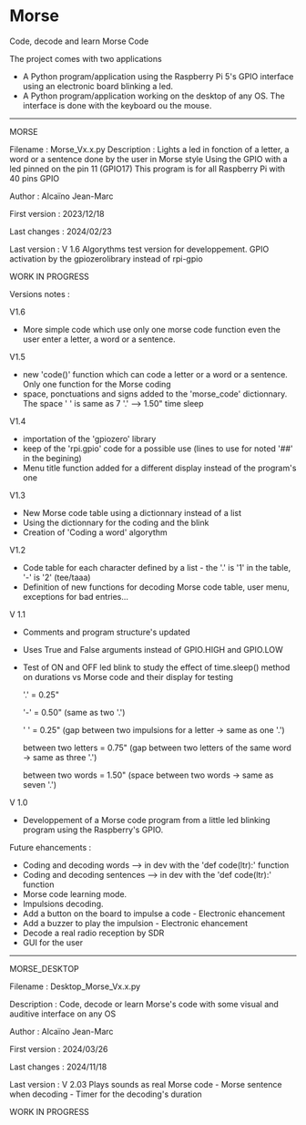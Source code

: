 # Morse
Code, decode and learn Morse Code 

The project comes with two applications 
- A Python program/application using the Raspberry Pi 5's GPIO interface using an electronic board blinking a led.
- A Python program/application working on the desktop of any OS. The interface is done with the keyboard ou the mouse.

----------------------------------------------------------------------------------------------------------------------------

MORSE

 Filename          : Morse_Vx.x.py
 Description       : Lights a led in fonction of a letter, a word or a sentence done by the user in Morse style
                     Using the GPIO with a led pinned on the pin 11 (GPIO17)
                     This program is for all Raspberry Pi with 40 pins GPIO 
                     
 Author           : Alcaïno Jean-Marc
 
 First version    : 2023/12/18
 
 Last changes     : 2024/02/23
 
 Last version     : V 1.6   Algorythms test version for developpement. GPIO activation by the gpiozerolibrary instead of rpi-gpio

 WORK IN PROGRESS


 Versions notes :
 
 V1.6 
 - More simple code which use only one morse code function even the user enter a letter, a word or a sentence.
 
 V1.5 
 - new 'code()' function which can code a letter or a word or a sentence. Only one function for the Morse coding
 - space, ponctuations and signs added to the 'morse_code' dictionnary. The space ' ' is same as 7 '.' --> 1.50" time sleep
 
 V1.4 
- importation of the 'gpiozero' library
- keep of the 'rpi.gpio' code for a possible use (lines to use for noted '##' in the begining)
- Menu title function added for a different display instead of the program's one
 
 V1.3 
- New Morse code table using a dictionnary instead of a list
- Using the dictionnary for the coding and the blink 
- Creation of 'Coding a word' algorythm 
 
 V1.2 
- Code table for each character defined by a list - the '.' is '1' in the table, '-' is '2' (tee/taaa)
- Definition of new functions for decoding Morse code table, user menu, exceptions for bad entries...

 V 1.1 
 - Comments and program structure's updated
 - Uses True and False arguments instead of GPIO.HIGH and GPIO.LOW
 - Test of ON and OFF led blink to study the effect of time.sleep() method on durations vs Morse code and their display for testing
   
   '.'  = 0.25"
    
   '-'  = 0.50" (same as two '.')
    
   ' '  = 0.25" (gap between two impulsions for a letter -> same as one '.')
    
   between two letters  = 0.75" (gap between two letters of the same word -> same as three '.')
   
   between two words = 1.50" (space between two words -> same as seven '.')

 V 1.0 
 - Developpement of a Morse code program from a little led blinking program using the Raspberry's GPIO.

Future ehancements :

 - Coding and decoding words  --> in dev with the 'def code(ltr):' function
 - Coding and decoding sentences --> in dev with the 'def code(ltr):' function
 - Morse code learning mode.
 - Impulsions decoding.
 - Add a button on the board to impulse a code - Electronic ehancement
 - Add a buzzer to play the impulsion - Electronic ehancement
 - Decode a real radio reception by SDR
 - GUI for the user

------------------------------------------------------------------------------------------------------------------------------------------

MORSE_DESKTOP

 Filename          : Desktop_Morse_Vx.x.py
 
 Description       : Code, decode or learn Morse's code with some visual and auditive interface on any OS
 
 Author            : Alcaïno Jean-Marc
 
 First version     : 2024/03/26
 
 Last changes      : 2024/11/18
 
 Last version      : V 2.03 
                     Plays sounds as real Morse code - Morse sentence when decoding - Timer for the decoding's duration


 WORK IN PROGRESS
